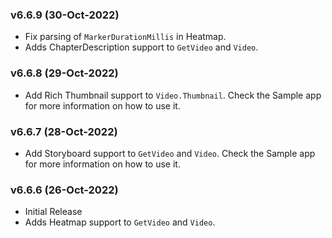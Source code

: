### v6.6.9 (30-Oct-2022)
- Fix parsing of `MarkerDurationMillis` in Heatmap.
- Adds ChapterDescription support to `GetVideo` and `Video`.

### v6.6.8 (29-Oct-2022)
- Add Rich Thumbnail support to `Video.Thumbnail`. Check the Sample app for more information on how to use it.

### v6.6.7 (28-Oct-2022)

- Add Storyboard support to `GetVideo` and `Video`. Check the Sample app for more information on how to use it.

### v6.6.6 (26-Oct-2022)

- Initial Release
- Adds Heatmap support to `GetVideo` and `Video`.